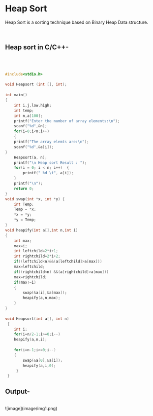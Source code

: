 # Heap Sort
Heap Sort is a sorting technique based on Binary Heap Data structure.

<br>

## Heap sort in C/C++-
<br>

```c

#include<stdio.h>

void Heapsort (int [], int);

int main()
{
	int i,j,low,high;
	int temp;
	int n,a[100];
	printf("Enter the number of array elements:\n");
	scanf("%d",&n);
	for(i=0;i<n;i++)
	{
	printf("The array elemts are:\n");
	scanf("%d",&a[i]);
}
    Heapsort(a, n);
    printf("\n Heap sort Result : ");
    for(i = 0; i < n; i++)  {
        printf(" %d \t", a[i]);
    }
    printf("\n");
    return 0;
}
void swap(int *x, int *y) {
    int Temp;
    Temp = *x;
    *x = *y;
    *y = Temp;
}
void heapify(int a[],int n,int i)
{
	int max;
	max=i;
	int leftchild=2*i+1;
	int rightchild=2*i+2;
	if((leftchild<n)&&(a[leftchild]>a[max]))
	max=leftchild;
	if((rightchild<n) &&(a[rightchild]>a[max]))
	max=rightchild;
	if(max!=i)
	{
		swap(&a[i],&a[max]);
		heapify(a,n,max);
	}
}

void Heapsort(int a[], int n)
 {
 	int i;
 	for(i=n/2-1;i>=0;i--)
 	heapify(a,n,i);
 	
 	for(i=n-1;i>=0;i--)
 	{
 		swap(&a[0],&a[i]);
 		heapify(a,i,0);
	 }
 }

```
## Output-
<br>
![image](image/img1.png)